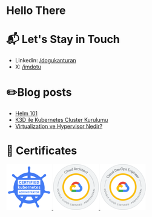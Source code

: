 # Hello There

# 📬 Let's Stay in Touch

- Linkedin: [/dogukanturan](https://linkedin.com/in/dogukanturan)
- X: [/imdotu](https://x.com/imdotu)

# ✏️Blog posts
<!-- BLOG-POST-LIST:START -->
- [Helm 101](https://dotu.dev/posts/helm-101/helm-101/)
- [K3D ile Kubernetes Cluster Kurulumu](https://dotu.dev/posts/k3d-kubernetes/k3d-ile-kubernetes-cluster-kurulumu/)
- [Virtualization ve Hypervisor Nedir?](https://dotu.dev/posts/virtualization-ve-hypervisor/virtualization-ve-hypervisor-nedir/)
<!-- BLOG-POST-LIST:END -->

# 🎯 Certificates

<a href="https://www.credly.com/badges/7a93e3a2-cd90-4935-a55f-60f5510ca0c0/public_url">
   <img src="./static/cka_badge.png" alt="CKA Badge" width="120">
</a>
<a href="https://www.credential.net/1c55b8ae-7bb0-4c77-9653-527cee22879e">
   <img src="./static/gcp_cloud_architect.png" alt="GCP Cloud Architect" width="120">
</a>
<a href="https://www.credential.net/5be7e31b-cb4b-49e5-b708-db952d61c361">
   <img src="./static/gcp_cloud_devops.png" alt="CKA Badge" width="120">
</a>